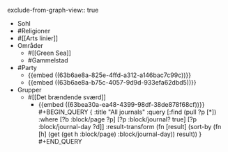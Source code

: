exclude-from-graph-view:: true

- Sohl
- #Religioner
- #[[Arts linier]]
- Områder
	- #[[Green Sea]]
	- #Gammelstad
- #Party
	- {{embed ((63b6ae8a-825e-4ffd-a312-a146bac7c99c))}}
	- {{embed ((63b6ae8a-b75c-4057-9d9d-933efa62dbd5))}}
- Grupper
	- #[[Det brændende sværd]]
		- {{embed ((63bea30a-ea48-4399-98df-38de878f68cf))}}
		    #+BEGIN_QUERY
		    {
		    :title "All journals"
		     :query [:find (pull ?p [*])
		           :where
		           [?b :block/page ?p]
		           [?p :block/journal? true]
		           [?p :block/journal-day ?d]]
		     :result-transform (fn [result]
		                    (sort-by (fn [h]
		                      (get (get h :block/page) :block/journal-day)) result))
		    }
		    #+END_QUERY
